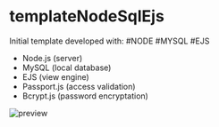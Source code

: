 # templateNodeSqlEjs

Initial template developed with:
#NODE #MYSQL #EJS
- Node.js (server)
- MySQL (local database)
- EJS (view engine)
- Passport.js (access validation)
- Bcrypt.js (password encryptation)

![preview](https://user-images.githubusercontent.com/60112394/124510813-03ede300-ddab-11eb-8dea-04792197ae96.png)
